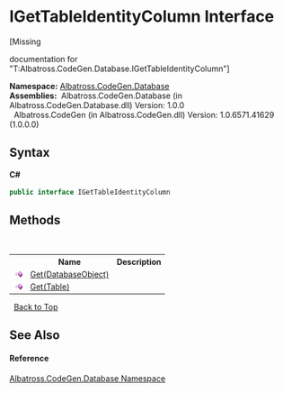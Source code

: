 # IGetTableIdentityColumn Interface
 

\[Missing <summary> documentation for "T:Albatross.CodeGen.Database.IGetTableIdentityColumn"\]

**Namespace:**&nbsp;<a href="E11F5D98.md">Albatross.CodeGen.Database</a><br />**Assemblies:**&nbsp;&nbsp;Albatross.CodeGen.Database (in Albatross.CodeGen.Database.dll) Version: 1.0.0<br />&nbsp;&nbsp;Albatross.CodeGen (in Albatross.CodeGen.dll) Version: 1.0.6571.41629 (1.0.0.0)<br />

## Syntax

**C#**<br />
``` C#
public interface IGetTableIdentityColumn
```


## Methods
&nbsp;<table><tr><th></th><th>Name</th><th>Description</th></tr><tr><td>![Public method](media/pubmethod.gif "Public method")</td><td><a href="67066435.md">Get(DatabaseObject)</a></td><td /></tr><tr><td>![Public method](media/pubmethod.gif "Public method")</td><td><a href="A9B49457.md">Get(Table)</a></td><td /></tr></table>&nbsp;
<a href="#igettableidentitycolumn-interface">Back to Top</a>

## See Also


#### Reference
<a href="E11F5D98.md">Albatross.CodeGen.Database Namespace</a><br />